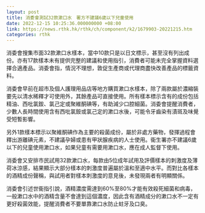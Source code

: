 ```yaml
---
layout: post
title: 消委會測試32款漱口水　署方不建議6歲以下兒童使用
date: 2022-12-15 10:25:36.000000000 +08:00
link: https://news.rthk.hk/rthk/ch/component/k2/1679903-20221215.htm
categories: rthk
---
```


消委會搜集市面32款漱口水樣本，當中10款只是以日文標示，甚至沒有列出成份。亦有17款樣本未有提供完整的建議和使用指引，消費者可能未完全掌握資料選擇合適產品。消委會指，情況不理想，敦促生產商或代理商盡快改善產品的標籤資料。

消委會早前在超市及個人護理用品店等地方購買漱口水樣本，除了兩款屬於濃縮裝要先以清水稀釋才可使用外，其餘產品可直接使用。所有樣本標示含有的成份包括精油、西吡氯銨、氯己定或聚維酮碘等，有助減少口腔細菌。消委會提醒消費者，少數人長時間使用含有西吡氯銨或氯己定的漱口水後，可能令牙齒染有漬斑及味覺受短暫影響。

另外1款樣本標示以聚維酮碘作為主要的殺菌成份，屬於非處方藥物，發揮過程會釋出游離碘元素，不建議孕婦或患有甲狀腺疾病的人士使用。衞生署亦不建議6歲以下的兒童使用漱口水，如果兒童有需要用漱口水，應在成人監督下使用。

消委會又安排市民試用32款漱口水，每款由5位成年試用及評價樣本的刺激度及薄荷冰涼感，結果顯示大部分樣本的刺激度普遍屬於溫和至適中水平。而對比各樣本的酒精成份聲稱，與試用者對樣本刺激度的意見後，未發現兩者有明顯關係。

消委會引述世衞指引說，酒精濃度需達到60%至80%才能有效殺死細菌和病毒，一般漱口水中的酒精含量不會達到這個濃度，因此含有酒精成分的漱口水不一定有更好殺菌效能，提醒消費者不要單靠漱口水防止蛀牙及口臭。
